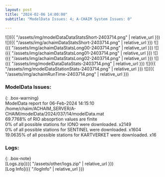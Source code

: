 ```yaml
---
layout: post
title: "2024-02-06 14:00:00"
subtitle: "ModelData Issues: 4; A-CHAIM System Issues: 0"

---
```


![]({{ "/assets/img/modelDataDataStatsShort-2403714.png" | relative_url }})
![]({{ "/assets/img/achaimDataStatsShort-2403714.png" | relative_url }})
![]({{ "/assets/img/achaimDataStatsLong00-2403714.png" | relative_url }})
![]({{ "/assets/img/achaimDataStatsLong01-2403714.png" | relative_url }})
![]({{ "/assets/img/achaimDataStatsLong02-2403714.png" | relative_url }})
![]({{ "/assets/img/modelDataDataStats-2403714.png" | relative_url }})
![]({{ "/assets/img/modelDataStationStats-2403714.png" | relative_url }})
![]({{ "/assets/img/achaimRunTime-2403714.png" | relative_url }})


### ModelData Issues:  
  
{: .box-warning}  
 ModelData report for 06-Feb-2024 14:15:10   
 /home/chaim/ACHAIM_SERVER/A-CHAIM/modelData/2024/037/14/modelData.mat   
 69.7768% of RIO absoprtion values are finite   
 0% of all possible stations for IONO were downloaded. x2149   
 0% of all possible stations for SENTINEL were downloaded. x1604   
 19.0635% of all possible stations for KARTVERKET were downloaded. x16   
  


### Logs:  
  
{: .box-note}  
[Logs.zip]({{ "/assets/other/logs.zip" | relative_url }})  
[Log Info]({{ "/logInfo" | relative_url }})  
